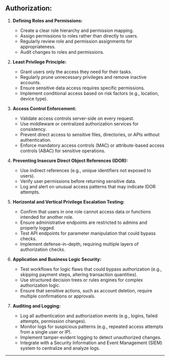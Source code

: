 ## Authorization:

1. **Defining Roles and Permissions:**
   - Create a clear role hierarchy and permission mapping.
   - Assign permissions to roles rather than directly to users.
   - Regularly review role and permission assignments for appropriateness.
   - Audit changes to roles and permissions.

2. **Least Privilege Principle:**
   - Grant users only the access they need for their tasks.
   - Regularly prune unnecessary privileges and remove inactive accounts.
   - Ensure sensitive data access requires specific permissions.
   - Implement conditional access based on risk factors (e.g., location, device type).

3. **Access Control Enforcement:**
   - Validate access controls server-side on every request.
   - Use middleware or centralized authorization services for consistency.
   - Prevent direct access to sensitive files, directories, or APIs without authentication.
   - Enforce mandatory access controls (MAC) or attribute-based access controls (ABAC) for sensitive operations.

4. **Preventing Insecure Direct Object References (IDOR):**
   - Use indirect references (e.g., unique identifiers not exposed to users).
   - Verify user permissions before returning sensitive data.
   - Log and alert on unusual access patterns that may indicate IDOR attempts.

5. **Horizontal and Vertical Privilege Escalation Testing:**
   - Confirm that users in one role cannot access data or functions intended for another role.
   - Ensure administrative endpoints are restricted to admins and properly logged.
   - Test API endpoints for parameter manipulation that could bypass checks.
   - Implement defense-in-depth, requiring multiple layers of authorization checks.

6. **Application and Business Logic Security:**
   - Test workflows for logic flaws that could bypass authorization (e.g., skipping payment steps, altering transaction quantities).
   - Use structured decision trees or rules engines for complex authorization logic.
   - Ensure that sensitive actions, such as account deletion, require multiple confirmations or approvals.

7. **Auditing and Logging:**
   - Log all authentication and authorization events (e.g., logins, failed attempts, permission changes).
   - Monitor logs for suspicious patterns (e.g., repeated access attempts from a single user or IP).
   - Implement tamper-evident logging to detect unauthorized changes.
   - Integrate with a Security Information and Event Management (SIEM) system to centralize and analyze logs.

___